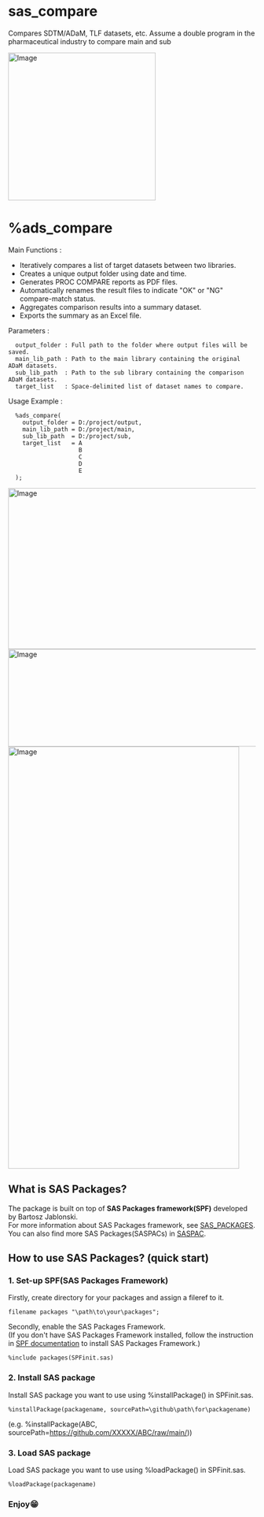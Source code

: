 # sas_compare
Compares SDTM/ADaM, TLF datasets, etc. Assume a double program in the pharmaceutical industry to compare main and sub

<img width="300" height="300" alt="Image" src="https://github.com/user-attachments/assets/61571313-35c1-4dd8-9d24-b282926f7c00" />

# %ads_compare
 
 Main Functions  :
   - Iteratively compares a list of target datasets between two libraries.
   - Creates a unique output folder using date and time.
   - Generates PROC COMPARE reports as PDF files.
   - Automatically renames the result files to indicate "OK" or "NG" compare-match status.
   - Aggregates comparison results into a summary dataset.
   - Exports the summary as an Excel file.

 Parameters      :
 ~~~text
   output_folder : Full path to the folder where output files will be saved.
   main_lib_path : Path to the main library containing the original ADaM datasets.
   sub_lib_path  : Path to the sub library containing the comparison ADaM datasets.
   target_list   : Space-delimited list of dataset names to compare.
~~~

 Usage Example   :
 ~~~sas      
   %ads_compare(
     output_folder = D:/project/output,
     main_lib_path = D:/project/main,
     sub_lib_path  = D:/project/sub,
     target_list   = A
                     B
                     C
                     D
                     E
   );
~~~

<img width="610" height="327" alt="Image" src="https://github.com/user-attachments/assets/fad14b03-4467-4c2e-884f-2695d45146e1" />


<img width="1208" height="198" alt="Image" src="https://github.com/user-attachments/assets/e69b95dd-cea5-4249-b600-9e1143b65074" />


<img width="470" height="857" alt="Image" src="https://github.com/user-attachments/assets/da9e0b28-4269-42bc-8ee9-08a41c985e53" />


## What is SAS Packages?  
The package is built on top of **SAS Packages framework(SPF)** developed by Bartosz Jablonski.  
For more information about SAS Packages framework, see [SAS_PACKAGES](https://github.com/yabwon/SAS_PACKAGES).  
You can also find more SAS Packages(SASPACs) in [SASPAC](https://github.com/SASPAC).

## How to use SAS Packages? (quick start)
### 1. Set-up SPF(SAS Packages Framework)
Firstly, create directory for your packages and assign a fileref to it.
~~~sas      
filename packages "\path\to\your\packages";
~~~
Secondly, enable the SAS Packages Framework.  
(If you don't have SAS Packages Framework installed, follow the instruction in [SPF documentation](https://github.com/yabwon/SAS_PACKAGES/tree/main/SPF/Documentation) to install SAS Packages Framework.)  
~~~sas      
%include packages(SPFinit.sas)
~~~  
### 2. Install SAS package  
Install SAS package you want to use using %installPackage() in SPFinit.sas.
~~~sas      
%installPackage(packagename, sourcePath=\github\path\for\packagename)
~~~
(e.g. %installPackage(ABC, sourcePath=https://github.com/XXXXX/ABC/raw/main/))  
### 3. Load SAS package  
Load SAS package you want to use using %loadPackage() in SPFinit.sas.
~~~sas      
%loadPackage(packagename)
~~~
### Enjoy😁

